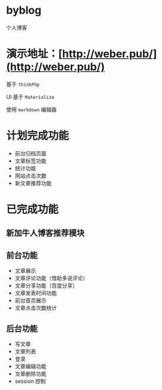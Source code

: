 # byblog
个人博客

# 演示地址：[http://weber.pub/](http://weber.pub/)

基于 `thinkPhp`

UI 基于 `Materialize`

使用 `markdown` 编辑器

# 计划完成功能

- 前台归档页面
- 文章标签功能
- 统计功能
- 网站点击次数
- 新文章推荐功能

# 已完成功能

## 新加牛人博客推荐模块

## 前台功能
- 文章展示
- 文章评论功能（借助多说评论）
- 文章分享功能（百度分享）
- 文章发表时间功能
- 前台首页展示
- 文章点击次数统计

## 后台功能
- 写文章
- 文章列表
- 登录
- 文章编辑功能
- 文章删除功能
- session 控制